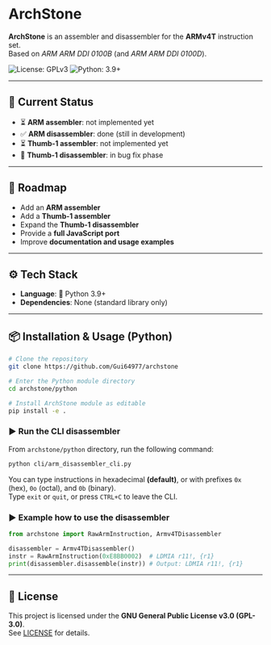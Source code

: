 # ArchStone

**ArchStone** is an assembler and disassembler for the **ARMv4T** instruction set.  
Based on *ARM ARM DDI 0100B* (and *ARM ARM DDI 0100D*).  

![License: GPLv3](https://img.shields.io/badge/License-GPLv3-blue.svg)
![Python: 3.9+](https://img.shields.io/badge/python-3.9%2B-brightgreen)

---

## 🚧 Current Status

- ⏳ **ARM assembler**: not implemented yet  
- ✅ **ARM disassembler**: done (still in development)  
- ⏳ **Thumb-1 assembler**: not implemented yet  
- 🐞 **Thumb-1 disassembler**: in bug fix phase  

---

## 🚀 Roadmap

- Add an **ARM assembler**  
- Add a **Thumb-1 assembler**  
- Expand the **Thumb-1 disassembler**  
- Provide a **full JavaScript port**  
- Improve **documentation and usage examples**  

---

## ⚙️ Tech Stack

- **Language**: 🐍 Python 3.9+  
- **Dependencies**: None (standard library only)  

---

## 📦 Installation & Usage (Python)

```bash
# Clone the repository
git clone https://github.com/Gui64977/archstone

# Enter the Python module directory
cd archstone/python

# Install ArchStone module as editable
pip install -e .
```

### ▶️ Run the CLI disassembler

From `archstone/python` directory, run the following command:  

```bash
python cli/arm_disassembler_cli.py
```

You can type instructions in hexadecimal **(default)**, or with prefixes `0x` (hex), `0o` (octal), and `0b` (binary).  
Type `exit` or `quit`, or press `CTRL+C` to leave the CLI.  

### ▶️ Example how to use the disassembler

```python
from archstone import RawArmInstruction, Armv4TDisassembler

disassembler = Armv4TDisassembler()
instr = RawArmInstruction(0xE8BB0002)  # LDMIA r11!, {r1}
print(disassembler.disassemble(instr)) # Output: LDMIA r11!, {r1}
```

---

## 📜 License

This project is licensed under the **GNU General Public License v3.0 (GPL-3.0)**.  
See [LICENSE](./LICENSE) for details.  
